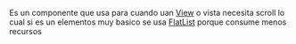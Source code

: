 Es un componente que usa para cuando uan [View](..\..\PROGRAMACION-DE-MULTIMEDIA-Y-DISPOSITIVOS-MOVILES\Curso_android_studio\View.md) o vista necesita scroll lo cual si es un elementos muy basico  se usa [FlatList](FlatList.md) porque consume menos recursos
